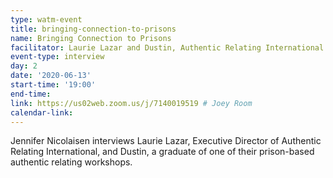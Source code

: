 ```yaml
---
type: watm-event
title: bringing-connection-to-prisons
name: Bringing Connection to Prisons
facilitator: Laurie Lazar and Dustin, Authentic Relating International
event-type: interview
day: 2
date: '2020-06-13'
start-time: '19:00'
end-time:
link: https://us02web.zoom.us/j/7140019519 # Joey Room
calendar-link:
---
```


Jennifer Nicolaisen interviews Laurie Lazar, Executive Director of Authentic Relating International, and Dustin, a graduate of one of their prison-based authentic relating workshops.
